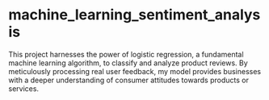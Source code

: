 # machine_learning_sentiment_analysis
This project harnesses the power of logistic regression, a fundamental machine learning algorithm, to classify and analyze product reviews. By meticulously processing real user feedback, my model provides businesses with a deeper understanding of consumer attitudes towards products or services.
